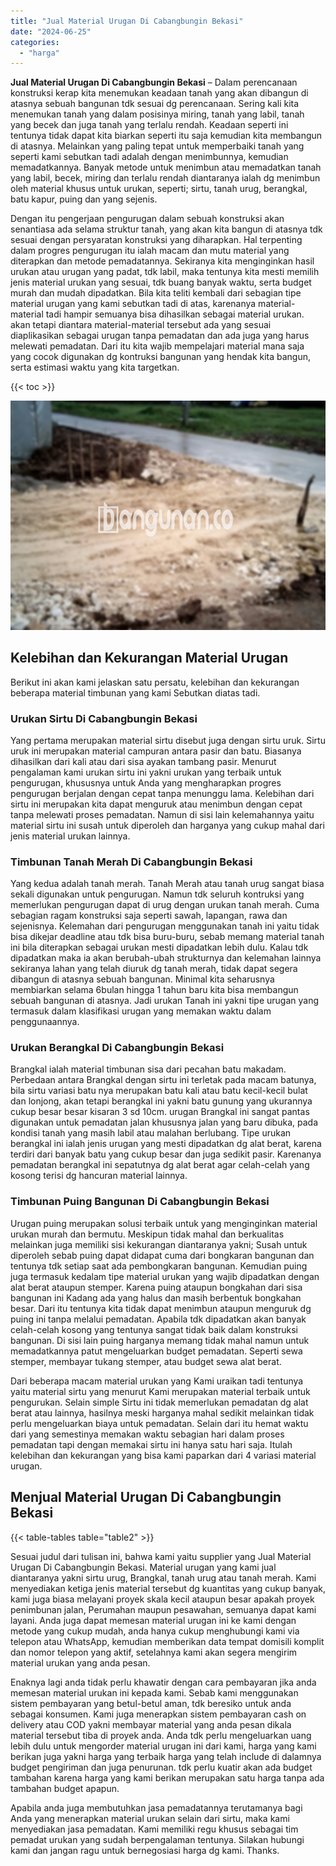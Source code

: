 ```yaml
---
title: "Jual Material Urugan Di Cabangbungin Bekasi"
date: "2024-06-25"
categories: 
  - "harga"
---
```


**Jual Material Urugan Di Cabangbungin Bekasi** – Dalam perencanaan konstruksi kerap kita menemukan keadaan tanah yang akan dibangun di atasnya sebuah bangunan tdk sesuai dg perencanaan. Sering kali kita menemukan tanah yang dalam posisinya miring, tanah yang labil, tanah yang becek dan juga tanah yang terlalu rendah. Keadaan seperti ini tentunya tidak dapat kita biarkan seperti itu saja kemudian kita membangun di atasnya. Melainkan yang paling tepat untuk memperbaiki tanah yang seperti kami sebutkan tadi adalah dengan menimbunnya, kemudian memadatkannya. Banyak metode untuk menimbun atau memadatkan tanah yang labil, becek, miring dan terlalu rendah diantaranya ialah dg menimbun oleh material khusus untuk urukan, seperti; sirtu, tanah urug, berangkal, batu kapur, puing dan yang sejenis.

Dengan itu pengerjaan pengurugan dalam sebuah konstruksi akan senantiasa ada selama struktur tanah, yang akan kita bangun di atasnya tdk sesuai dengan persyaratan konstruksi yang diharapkan. Hal terpenting dalam progres pengurugan itu ialah macam dan mutu material yang diterapkan dan metode pemadatannya. Sekiranya kita menginginkan hasil urukan atau urugan yang padat, tdk labil, maka tentunya kita mesti memilih jenis material urukan yang sesuai, tdk buang banyak waktu, serta budget murah dan mudah dipadatkan. Bila kita teliti kembali dari sebagian tipe material urugan yang kami sebutkan tadi di atas, karenanya material-material tadi hampir semuanya bisa dihasilkan sebagai material urukan. akan tetapi diantara material-material tersebut ada yang sesuai diaplikasikan sebagai urugan tanpa pemadatan dan ada juga yang harus melewati pemadatan. Dari itu kita wajib mempelajari material mana saja yang cocok digunakan dg kontruksi bangunan yang hendak kita bangun, serta estimasi waktu yang kita targetkan.

{{< toc >}}

![Jual Material Urugan Di Cabangbungin Bekasi](/images/jual-urugan-07.png)

## Kelebihan dan Kekurangan Material Urugan

Berikut ini akan kami jelaskan satu persatu, kelebihan dan kekurangan beberapa material timbunan yang kami Sebutkan diatas tadi.

### Urukan Sirtu Di Cabangbungin Bekasi

Yang pertama merupakan material sirtu disebut juga dengan sirtu uruk. Sirtu uruk ini merupakan material campuran antara pasir dan batu. Biasanya dihasilkan dari kali atau dari sisa ayakan tambang pasir. Menurut pengalaman kami urukan sirtu ini yakni urukan yang terbaik untuk pengurugan, khususnya untuk Anda yang mengharapkan progres pengurugan berjalan dengan cepat tanpa menunggu lama. Kelebihan dari sirtu ini merupakan kita dapat menguruk atau menimbun dengan cepat tanpa melewati proses pemadatan. Namun di sisi lain kelemahannya yaitu material sirtu ini susah untuk diperoleh dan harganya yang cukup mahal dari jenis material urukan lainnya.

### Timbunan Tanah Merah Di Cabangbungin Bekasi

Yang kedua adalah tanah merah. Tanah Merah atau tanah urug sangat biasa sekali digunakan untuk pengurugan. Namun tdk seluruh kontruksi yang memerlukan pengurugan dapat di urug dengan urukan tanah merah. Cuma sebagian ragam konstruksi saja seperti sawah, lapangan, rawa dan sejenisnya. Kelemahan dari pengurugan menggunakan tanah ini yaitu tidak bisa dikejar deadline atau tdk bisa buru-buru, sebab memang material tanah ini bila diterapkan sebagai urukan mesti dipadatkan lebih dulu. Kalau tdk dipadatkan maka ia akan berubah-ubah strukturnya dan kelemahan lainnya sekiranya lahan yang telah diuruk dg tanah merah, tidak dapat segera dibangun di atasnya sebuah bangunan. Minimal kita seharusnya membiarkan selama 6bulan hingga 1 tahun baru kita bisa membangun sebuah bangunan di atasnya. Jadi urukan Tanah ini yakni tipe urugan yang termasuk dalam klasifikasi urugan yang memakan waktu dalam penggunaannya.

### Urukan Berangkal Di Cabangbungin Bekasi

Brangkal ialah material timbunan sisa dari pecahan batu makadam. Perbedaan antara Brangkal dengan sirtu ini terletak pada macam batunya, bila sirtu variasi batu nya merupakan batu kali atau batu kecil-kecil bulat dan lonjong, akan tetapi berangkal ini yakni batu gunung yang ukurannya cukup besar besar kisaran 3 sd 10cm. urugan Brangkal ini sangat pantas digunakan untuk pemadatan jalan khususnya jalan yang baru dibuka, pada kondisi tanah yang masih labil atau malahan berlubang. Tipe urukan berangkal ini ialah jenis urugan yang mesti dipadatkan dg alat berat, karena terdiri dari banyak batu yang cukup besar dan juga sedikit pasir. Karenanya pemadatan berangkal ini sepatutnya dg alat berat agar celah-celah yang kosong terisi dg hancuran material lainnya.

### Timbunan Puing Bangunan Di Cabangbungin Bekasi

Urugan puing merupakan solusi terbaik untuk yang menginginkan material urukan murah dan bermutu. Meskipun tidak mahal dan berkualitas melainkan juga memiliki sisi kekurangan diantaranya yakni; Susah untuk diperoleh sebab puing dapat didapat cuma dari bongkaran bangunan dan tentunya tdk setiap saat ada pembongkaran bangunan. Kemudian puing juga termasuk kedalam tipe material urukan yang wajib dipadatkan dengan alat berat ataupun stemper. Karena puing ataupun bongkahan dari sisa bangunan ini Kadang ada yang halus dan masih berbentuk bongkahan besar. Dari itu tentunya kita tidak dapat menimbun ataupun menguruk dg puing ini tanpa melalui pemadatan. Apabila tdk dipadatkan akan banyak celah-celah kosong yang tentunya sangat tidak baik dalam konstruksi bangunan. Di sisi lain puing harganya memang tidak mahal namun untuk memadatkannya patut mengeluarkan budget pemadatan. Seperti sewa stemper, membayar tukang stemper, atau budget sewa alat berat.

Dari beberapa macam material urukan yang Kami uraikan tadi tentunya yaitu material sirtu yang menurut Kami merupakan material terbaik untuk pengurukan. Selain simple Sirtu ini tidak memerlukan pemadatan dg alat berat atau lainnya, hasilnya meski harganya mahal sedikit melainkan tidak perlu mengeluarkan biaya untuk pemadatan. Selain dari itu hemat waktu dari yang semestinya memakan waktu sebagian hari dalam proses pemadatan tapi dengan memakai sirtu ini hanya satu hari saja. Itulah kelebihan dan kekurangan yang bisa kami paparkan dari 4 variasi material urugan.

## Menjual Material Urugan Di Cabangbungin Bekasi

{{< table-tables table="table2" >}}

Sesuai judul dari tulisan ini, bahwa kami yaitu supplier yang Jual Material Urugan Di Cabangbungin Bekasi. Material urugan yang kami jual diantaranya yakni sirtu urug, Brangkal, tanah urug atau tanah merah. Kami menyediakan ketiga jenis material tersebut dg kuantitas yang cukup banyak, kami juga biasa melayani proyek skala kecil ataupun besar apakah proyek penimbunan jalan, Perumahan maupun pesawahan, semuanya dapat kami layani. Anda juga dapat memesan material urugan ini ke kami dengan metode yang cukup mudah, anda hanya cukup menghubungi kami via telepon atau WhatsApp, kemudian memberikan data tempat domisili komplit dan nomor telepon yang aktif, setelahnya kami akan segera mengirim material urukan yang anda pesan.

Enaknya lagi anda tidak perlu khawatir dengan cara pembayaran jika anda memesan material urukan ini kepada kami. Sebab kami menggunakan sistem pembayaran yang betul-betul aman, tdk beresiko untuk anda sebagai konsumen. Kami juga menerapkan sistem pembayaran cash on delivery atau COD yakni membayar material yang anda pesan dikala material tersebut tiba di proyek anda. Anda tdk perlu mengeluarkan uang lebih dulu untuk mengorder material urugan ini dari kami, harga yang kami berikan juga yakni harga yang terbaik harga yang telah include di dalamnya budget pengiriman dan juga penurunan. tdk perlu kuatir akan ada budget tambahan karena harga yang kami berikan merupakan satu harga tanpa ada tambahan budget apapun.

Apabila anda juga membutuhkan jasa pemadatannya terutamanya bagi Anda yang menerapkan material urukan selain dari sirtu, maka kami menyediakan jasa pemadatan. Kami memiliki regu khusus sebagai tim pemadat urukan yang sudah berpengalaman tentunya. Silakan hubungi kami dan jangan ragu untuk bernegosiasi harga dg kami. Thanks.
